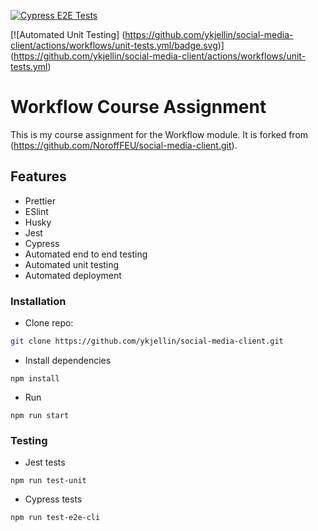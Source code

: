 [![Cypress E2E Tests](https://github.com/ykjellin/social-media-client/actions/workflows/e2e.yml/badge.svg?branch=workflow)](https://github.com/ykjellin/social-media-client/actions/workflows/e2e.yml)

[![Automated Unit Testing]
(https://github.com/ykjellin/social-media-client/actions/workflows/unit-tests.yml/badge.svg)] (https://github.com/ykjellin/social-media-client/actions/workflows/unit-tests.yml)

# Workflow Course Assignment

This is my course assignment for the Workflow module.
It is forked from (https://github.com/NoroffFEU/social-media-client.git).

## Features

- Prettier
- ESlint
- Husky
- Jest
- Cypress
- Automated end to end testing
- Automated unit testing
- Automated deployment

### Installation

- Clone repo:

```bash
git clone https://github.com/ykjellin/social-media-client.git
```

- Install dependencies

```
npm install
```

- Run

```
npm run start
```

### Testing

- Jest tests

```
npm run test-unit
```

- Cypress tests

```
npm run test-e2e-cli
```
